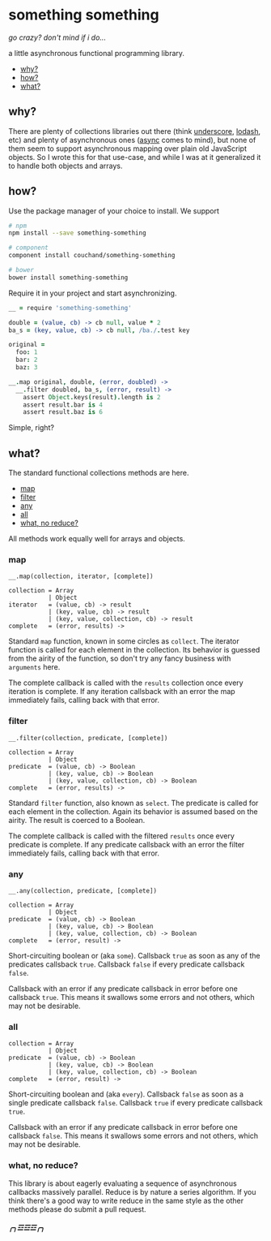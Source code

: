 something something
===================

*go crazy?  don't mind if i do...*

a little asynchronous functional programming library.

  * [why?](#why)
  * [how?](#how)
  * [what?](#what)

why?
----

There are plenty of collections libraries out there (think
[underscore][0], [lodash][1], etc) and plenty of asynchronous ones
([async][2] comes to mind), but none of them seem to support
asynchronous mapping over plain old JavaScript objects.  So I wrote
this for that use-case, and while I was at it generalized it to
handle both objects and arrays.

how?
----

Use the package manager of your choice to install.  We support

```sh
# npm
npm install --save something-something

# component
component install couchand/something-something

# bower
bower install something-something
```

Require it in your project and start asynchronizing.

```coffeescript
__ = require 'something-something'

double = (value, cb) -> cb null, value * 2
ba_s = (key, value, cb) -> cb null, /ba./.test key

original =
  foo: 1
  bar: 2
  baz: 3

__.map original, double, (error, doubled) ->
  __.filter doubled, ba_s, (error, result) ->
    assert Object.keys(result).length is 2
    assert result.bar is 4
    assert result.baz is 6
```

Simple, right?

what?
-----

The standard functional collections methods are here.

  * [map](#map)
  * [filter](#filter)
  * [any](#any)
  * [all](#all)
  * [what, no reduce?](#what-no-reduce)

All methods work equally well for arrays and objects.

### map ###

```
__.map(collection, iterator, [complete])

collection = Array
           | Object
iterator   = (value, cb) -> result
           | (key, value, cb) -> result
           | (key, value, collection, cb) -> result
complete   = (error, results) ->
```

Standard `map` function, known in some circles as `collect`.  The
iterator function is called for each element in the collection.  Its
behavior is guessed from the airity of the function, so don't try any
fancy business with `arguments` here.

The complete callback is called with the `results` collection once
every iteration is complete.  If any iteration callsback with an error
the map immediately fails, calling back with that error.

### filter ###

```
__.filter(collection, predicate, [complete])

collection = Array
           | Object
predicate  = (value, cb) -> Boolean
           | (key, value, cb) -> Boolean
           | (key, value, collection, cb) -> Boolean
complete   = (error, results) ->
```

Standard `filter` function, also known as `select`.  The predicate
is called for each element in the collection.  Again its behavior is
assumed based on the airity.  The result is coerced to a Boolean.

The complete callback is called with the filtered `results` once
every predicate is complete.  If any predicate callsback with an error
the filter immediately fails, calling back with that error.

### any ###

```
__.any(collection, predicate, [complete])

collection = Array
           | Object
predicate  = (value, cb) -> Boolean
           | (key, value, cb) -> Boolean
           | (key, value, collection, cb) -> Boolean
complete   = (error, result) ->
```

Short-circuiting boolean or (aka `some`).  Callsback `true` as soon as
any of the predicates callsback `true`.  Callsback `false` if every
predicate callsback `false`.

Callsback with an error if any predicate callsback in error before one
callsback `true`.  This means it swallows some errors and not others,
which may not be desirable.

### all ###

```
collection = Array
           | Object
predicate  = (value, cb) -> Boolean
           | (key, value, cb) -> Boolean
           | (key, value, collection, cb) -> Boolean
complete   = (error, result) ->
```

Short-circuiting boolean and (aka `every`).  Callsback `false` as soon
as a single predicate callsback `false`.  Callsback `true` if every
predicate callsback `true`.

Callsback with an error if any predicate callsback in error before one
callsback `false`.  This means it swallows some errors and not others,
which may not be desirable.

### what, no reduce? ###

This library is about eagerly evaluating a sequence of asynchronous
callbacks massively parallel.  Reduce is by nature a series algorithm.
If you think there's a good way to write reduce in the same style as
the other methods please do submit a pull request.

##### ╭╮☲☲☲╭╮ #####

[0]: http://underscorejs.org
[1]: http://lodash.com
[2]: https://github.com/caolan/async
